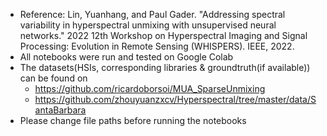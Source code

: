 - Reference: Lin, Yuanhang, and Paul Gader. "Addressing spectral variability in hyperspectral unmixing with unsupervised neural networks." 2022 12th Workshop on Hyperspectral Imaging and Signal Processing: Evolution in Remote Sensing (WHISPERS). IEEE, 2022.
- All notebooks were run and tested on Google Colab
- The datasets(HSIs, corresponding libraries & groundtruth(if available)) can be found on 
  + https://github.com/ricardoborsoi/MUA_SparseUnmixing
  + https://github.com/zhouyuanzxcv/Hyperspectral/tree/master/data/SantaBarbara
- Please change file paths before running the notebooks
